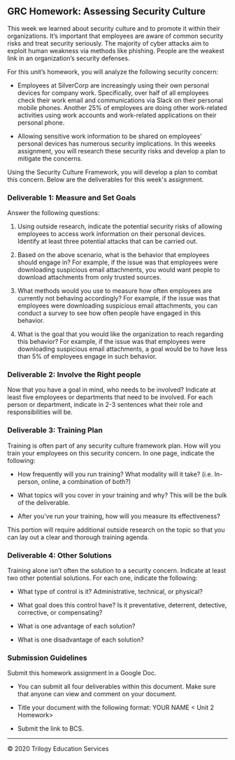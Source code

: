 ## GRC Homework: Assessing Security Culture 

This week we learned about security culture and to promote it within their organizations. It’s important that employees are aware of common security risks and treat security seriously. The majority of cyber attacks aim to exploit human weakness via methods like phishing. People are the weakest link in an organization’s security defenses. 

For this unit’s homework, you will analyze the following security concern: 

- Employees at SilverCorp are increasingly using their own personal devices for company work. Specifically, over half of all employees check their work email and communications via Slack on their personal mobile phones. Another 25% of employees are doing other work-related activities using work accounts and work-related applications on their personal phone.

- Allowing sensitive work information to be shared on employees’ personal devices has numerous security implications. In this weeeks assignment, you will research these security risks and develop a plan to mitigate the concerns.

Using the Security Culture Framework, you will develop a plan to combat this concern. Below are the deliverables for this week's assignment.

### Deliverable 1: Measure and Set Goals 

Answer the following questions:

1. Using outside research, indicate the potential security risks of allowing employees to access work information on their personal devices. Identify at least three potential attacks that can be carried out.

1. Based on the above scenario, what is the behavior that employees should engage in?  For example, if the issue was that employees were downloading suspicious email attachments, you would want people to download attachments from only trusted sources. 

1. What methods would you use to measure how often employees are currently not behaving accordingly? For example, if the issue was that employees were downloading suspicious email attachments, you can conduct a survey to see how often people have engaged in this behavior.

1. What is the goal that you would like the organization to reach regarding this behavior? For example, if the issue was that employees were downloading suspicious email attachments, a goal would be to have less than 5% of employees engage in such behavior. 


### Deliverable 2: Involve the Right people 

Now that you have a goal in mind, who needs to be involved? Indicate at least five employees or departments that need to be involved. For each person or department, indicate in 2-3 sentences what their role and responsibilities will be. 

### Deliverable 3: Training Plan 

Training is often part of any security culture framework plan. How will you train your employees on this security concern. In one page, indicate the following:

* How frequently will you run training? What modality will it take? (i.e. In-person, online, a combination of both?)

* What topics will you cover in your training and why? This will be the bulk of the deliverable. 

* After you’ve run your training, how will you measure its effectiveness? 

This portion will require additional outside research on the topic so that you can lay out a clear and thorough training agenda. 

### Deliverable 4: Other Solutions

Training alone isn’t often the solution to a security concern. Indicate at least two other potential solutions. For each one, indicate the following: 

* What type of control is it? Administrative, technical, or physical? 

* What goal does this control have? Is it preventative, deterrent, detective, corrective, or compensating? 

* What is one advantage of each solution? 

* What is one disadvantage of each solution? 


### Submission Guidelines

Submit this homework assignment in a Google Doc. 

- You can submit all four deliverables within this document. Make sure that anyone can view and comment on your document. 

- Title your document with the following format: YOUR NAME  < Unit 2 Homework> 

- Submit the link to BCS.

---

&copy; 2020 Trilogy Education Services
